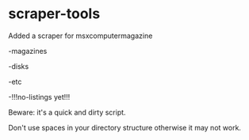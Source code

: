 # scraper-tools

Added a scraper for msxcomputermagazine

-magazines

-disks

-etc

-!!!no-listings yet!!!

Beware: it's a quick and dirty script.

Don't use spaces in your directory structure otherwise it may not work.
